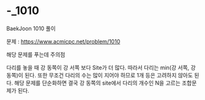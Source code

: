 # -_1010
BaekJoon 1010 풀이

문제 : https://www.acmicpc.net/problem/1010

해당 문제를 푸는데 주의점

다리를 놓을 때 강 동쪽이 강 서쪽 보다 Site가 더 많다. 따라서 다리는 min(강 서쪽, 강 동쪽)이 된다. 또한 무조건 다리의 수는 많이 지어야 하므로 1개 등은 고려하지 않아도 된다.
해당 문제를 단순화하면 결국 강 동쪽의 site에서 다리의 개수인 N을 고르는 조합문제가 된다.
